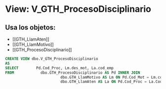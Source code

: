 # View: V_GTH_ProcesoDisciplinario

## Usa los objetos:
- [[GTH_LlamAten]]
- [[GTH_LlamMotivo]]
- [[GTH_ProcesoDisciplinario]]

```sql
CREATE VIEW dbo.V_GTH_ProcesoDisciplinario
AS
SELECT        Pd.Cod_Proc, Lm.des_mot, La.cod_emp
FROM            dbo.GTH_ProcesoDisciplinario AS Pd INNER JOIN
                         dbo.GTH_LlamMotivo AS Lm ON Pd.Cod_Mot = Lm.cod_mot INNER JOIN
                         dbo.GTH_LlamAten AS La ON Pd.Cod_Proc = La.Cod_Proc

```
